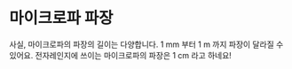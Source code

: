 # 마이크로파 파장

사실, 마이크로파의 파장의 길이는 다양합니다. 1 mm 부터 1 m 까지 파장이 달라질 수
있어요. 전자레인지에 쓰이는 마이크로파의 파장은 1 cm 라고 하네요!
